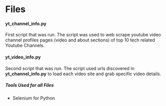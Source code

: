 # Files

#### yt_channel_info.py
First script that was run.  The script was used to web scrape youtube video channel profiles pages (video and about sections) of top 10 tech related Youtube Channels.


#### yt_video_info.py
Second script that was run.  The script used urls discovered in __yt_channel_info.py__ to load each video site and grab specific video details.


##### Tools Used for all Files
* Selenium for Python
